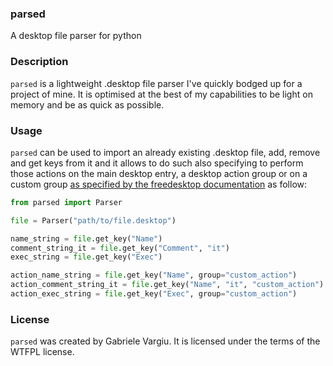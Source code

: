### parsed

A desktop file parser for python

### Description

`parsed` is a lightweight .desktop file parser I've quickly bodged up for a project of mine. It is optimised at the best of my capabilities to be light on memory and be as quick as possible.

### Usage

`parsed` can be used to import an already existing .desktop file, add, remove and get keys from it and it allows to do such also specifying to perform those actions on the main desktop entry, a desktop action group or on a custom group [as specified by the freedesktop documentation](https://specifications.freedesktop.org/desktop-entry-spec/latest/extending.html) as follow:

```python
from parsed import Parser

file = Parser("path/to/file.desktop")

name_string = file.get_key("Name")
comment_string_it = file.get_key("Comment", "it")
exec_string = file.get_key("Exec")

action_name_string = file.get_key("Name", group="custom_action")
action_comment_string_it = file.get_key("Name", "it", "custom_action")
action_exec_string = file.get_key("Exec", group="custom_action")
```

### License

`parsed` was created by Gabriele Vargiu. It is licensed under the terms of the WTFPL license.
